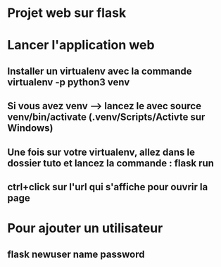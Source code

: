 # Projet web sur flask 
# Lancer l'application web
## Installer un virtualenv avec la commande virtualenv -p python3 venv  
## Si vous avez venv --> lancez le avec source venv/bin/activate (.venv/Scripts/Activte sur Windows)  

## Une fois sur votre virtualenv, allez dans le dossier tuto et lancez la commande : flask run  
## ctrl+click sur l'url qui s'affiche pour ouvrir la page  
# Pour ajouter un utilisateur  
## flask newuser name password  

